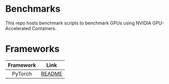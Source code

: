 # Benchmarks

This repo hosts benchmark scripts to benchmark GPUs using NVIDIA GPU-Accelerated Containers. 


# Frameworks


|    **Framework**   |    **Link**    |
|:------------------:|:--------------:|
|      PyTorch       |     [README](https://github.com/lambdal/deeplearning-benchmark/pytorch/README.md)     |
